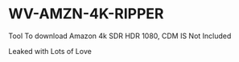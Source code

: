 # WV-AMZN-4K-RIPPER
 Tool To download Amazon 4k SDR HDR 1080, CDM IS Not Included

Leaked with Lots of Love 
